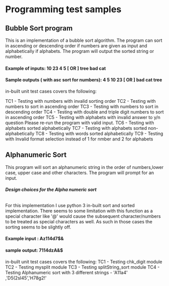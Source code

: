 # Programming test samples

## Bubble Sort program

This is an implementation of a bubble sort algorithm. 
The program can sort in ascending or descending order if numbers are given as input and alphabetically if alphabets.
The program will output the sorted string or number.

#### Example of inputs: 10 23 4 5  [ OR ] tree bad cat 

#### Sample outputs ( with asc sort for numbers): 4 5 10 23 [ OR ] bad cat tree

in-built unit test cases covers the following:

TC1 - Testing with numbers with invalid sorting order
TC2 - Testing with numbers to sort in ascending order
TC3 - Testing with numbers to sort in descending order
TC4 - Testing with double and triple digit numbers to sort in ascending order
TC5 - Testing with alphabets with invalid answer to y/n question
Please re-run the program with valid input.
TC6 - Testing with alphabets sorted alphabetically
TC7 - Testing with alphabets sorted non-alphabetically
TC8 - Testing with words sorted alphabetically
TC9 - Testing with Invalid format selection instead of 1 for nmber and 2 for alphabets


## Alphanumeric Sort

This program will sort an alphanumeric string in the order of numbers,lower case, upper case and other characters. The program will prompt for an input.

 ###### **Design choices for the Alpha numeric sort**
 For this implementation I use python 3 in-built sort and sorted implementation. There seems to some limitation with this function as a special character like '@' would cause the subsequent character/numbers 
 to be treated as special characters as well. As such in those cases the sorting seems to be slightly off.

#### Example input : Az114d7$&
#### sample output: 7114dzA&$

in-built unit test cases covers the following:
TC1 - Testing chk_digit module
TC2 - Testing mysplit module
TC3 - Testing splitString_sort module
TC4 - Testing Alphanumeric sort with 3 different strings - 'A11a4' ,'D5(2sI45','H78g2!'
